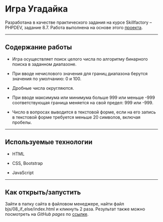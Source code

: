 # Игра Угадайка


Разработана в качестве практического задания на курсе Skillfactory &ndash; PHPDEV, задание 8.7.
Работа выполнена на основе этого [проекта](https://github.com/SkillfactoryCoding/php).

---

## Содержание работы

* Игра осуществляет поиск целого числа по алгоритму бинарного поиска в заданном диапазоне.

* При вводе нечислового значения для границ диапазона берутся значения по умолчанию: 0 и 100.

* Дробные числа округляются.

* При вводе максимума или минимума больше 999 или меньше -999 соответствующая граница меняется на свой предел: 999 или -999.

* Число в вопросах выводится в текстовой форме, если на его запись в текстовой форме требуется меньше 20 символов, включая пробелы.


---

## Используемые технологии

* HTML

* CSS, Bootstrap

* JavaScript

---
## Как открыть/запустить

Зайти в папку сайта в файловом менеджере, найти файл bjs/08_if_else/index.html и кликнуть 2 раза. Результат также можно посмотреть на *GitHub pages* по [ссылке](https://tatvsam.github.io/task_8.7/bjs/08_if_else/index.html).